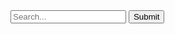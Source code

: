 <form action="">
  <input type="text" placeholder="Search...">
  <button type="submit">Submit</button>
</form>
